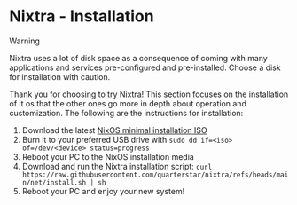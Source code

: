 # Nixtra - Installation

> [!WARNING]
> Nixtra uses a lot of disk space as a consequence of coming with many applications and services pre-configured and pre-installed. Choose a disk for installation with caution.

Thank you for choosing to try Nixtra! This section focuses on the installation of it os that the other ones go more in depth about operation and customization. The following are the instructions for installation:

1. Download the latest [NixOS minimal installation ISO](https://channels.nixos.org/nixos-24.11/latest-nixos-minimal-x86_64-linux.iso)
1. Burn it to your preferred USB drive with `sudo dd if=<iso> of=/dev/<device> status=progress`
1. Reboot your PC to the NixOS installation media
1. Download and run the Nixtra installation script: `curl https://raw.githubusercontent.com/quarterstar/nixtra/refs/heads/main/net/install.sh | sh`
1. Reboot your PC and enjoy your new system!
